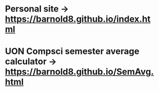 # Personal site -> https://barnold8.github.io/index.html

# UON Compsci semester average calculator -> https://barnold8.github.io/SemAvg.html
